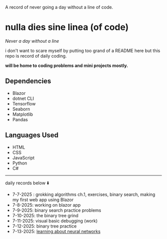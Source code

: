 A record of never going a day without a line of code. 

# nulla dies sine linea (of code)
*Never a day without a line*

i don't want to scare myself by putting too grand of a README here but this repo is record of daily coding.

**will be home to coding problems and mini projects mostly.**

## Dependencies
- Blazor
- dotnet CLI
- Tensorflow
- Seaborn
- Matplotlib
- Pandas
## Languages Used
- HTML
- CSS
- JavaScript
- Python
- C#

-----------------------------
daily records below ⬇️

- 7-7-2025 : grokking algorithms ch.1, exercises, binary search, making my first web app using Blazor
- 7-8-2025: working on blazor app
- 7-9-2025: binary search practice problems
- 7-10-2025: the binary tree grind
- 7-11-2025: visual basic debugging (work)
- 7-12-2025: binary tree practice
- 7-13-2025: [learning about neural networks](https://github.com/warramma/BTT-Lab-Assignments/tree/main/Unit7-ImplementNeuralNetwork)
